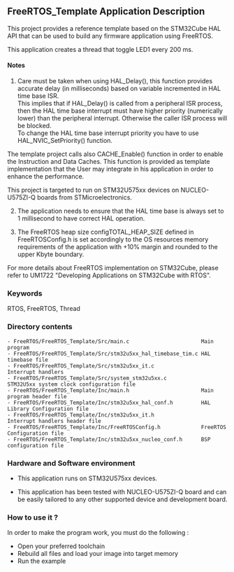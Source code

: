 ## FreeRTOS_Template Application Description

This project provides a reference template based on the STM32Cube HAL API that can be used
to build any firmware application using FreeRTOS.

This application creates a thread that toggle LED1 every 200 ms.

#### Notes
 1. Care must be taken when using HAL_Delay(), this function provides accurate
      delay (in milliseconds) based on variable incremented in HAL time base ISR.  
      This implies that if HAL_Delay() is called from a peripheral ISR process, then
      the HAL time base interrupt must have higher priority (numerically lower) than
      the peripheral interrupt. Otherwise the caller ISR process will be blocked.  
      To change the HAL time base interrupt priority you have to use HAL_NVIC_SetPriority()
      function.  
      
The template project calls also CACHE_Enable() function in order to enable the Instruction
and Data Caches. This function is provided as template implementation that the User may
integrate in his application in order to enhance the performance.  
      
This project is targeted to run on STM32U575xx devices on NUCLEO-U575ZI-Q boards from STMicroelectronics.  

 2. The application needs to ensure that the HAL time base is always set to 1 millisecond
      to have correct HAL operation.

 3. The FreeRTOS heap size configTOTAL_HEAP_SIZE defined in FreeRTOSConfig.h is set accordingly to the
      OS resources memory requirements of the application with +10% margin and rounded to the upper Kbyte boundary.

For more details about FreeRTOS implementation on STM32Cube, please refer to UM1722 "Developing Applications
on STM32Cube with RTOS".

### Keywords

RTOS, FreeRTOS, Thread

### Directory contents 

    - FreeRTOS/FreeRTOS_Template/Src/main.c                       Main program
    - FreeRTOS/FreeRTOS_Template/Src/stm32u5xx_hal_timebase_tim.c HAL timebase file
    - FreeRTOS/FreeRTOS_Template/Src/stm32u5xx_it.c               Interrupt handlers
    - FreeRTOS/FreeRTOS_Template/Src/system_stm32u5xx.c           STM32U5xx system clock configuration file
    - FreeRTOS/FreeRTOS_Template/Inc/main.h                       Main program header file
    - FreeRTOS/FreeRTOS_Template/Inc/stm32u5xx_hal_conf.h         HAL Library Configuration file
    - FreeRTOS/FreeRTOS_Template/Inc/stm32u5xx_it.h               Interrupt handlers header file
    - FreeRTOS/FreeRTOS_Template/Inc/FreeRTOSConfig.h             FreeRTOS Configuration file
    - FreeRTOS/FreeRTOS_Template/Inc/stm32u5xx_nucleo_conf.h      BSP configuration file

### Hardware and Software environment  

  - This application runs on STM32U575xx devices.  

  - This application has been tested with NUCLEO-U575ZI-Q board and can be
    easily tailored to any other supported device and development board.  


### How to use it ? 

In order to make the program work, you must do the following :  
 - Open your preferred toolchain   
 - Rebuild all files and load your image into target memory  
 - Run the example  

